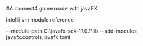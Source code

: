#A connect4 game made with javaFX

intellij vm module reference

--module-path
C:\javafx-sdk-17.0.1\lib
--add-modules
javafx.controls,javafx.fxml

